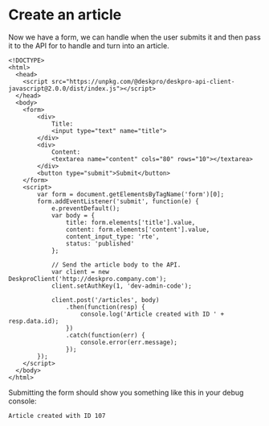# Create an article

Now we have a form, we can handle when the user submits it and then pass it to the API for to handle and turn into an article.

```markup
<!DOCTYPE>
<html>
  <head>
    <script src="https://unpkg.com/@deskpro/deskpro-api-client-javascript@2.0.0/dist/index.js"></script>
  </head>
  <body>
    <form>
        <div>
            Title:
            <input type="text" name="title">
        </div>
        <div>
            Content:
            <textarea name="content" cols="80" rows="10"></textarea>
        </div>
        <button type="submit">Submit</button>
    </form>
    <script>
        var form = document.getElementsByTagName('form')[0];
        form.addEventListener('submit', function(e) {
            e.preventDefault();
            var body = {
                title: form.elements['title'].value,
                content: form.elements['content'].value,
                content_input_type: 'rte',
                status: 'published'
            };

            // Send the article body to the API.
            var client = new DeskproClient('http://deskpro.company.com');
            client.setAuthKey(1, 'dev-admin-code');

            client.post('/articles', body)
                .then(function(resp) {
                    console.log('Article created with ID ' + resp.data.id);
                })
                .catch(function(err) {
                    console.error(err.message);
                });
        });
    </script>
  </body>
</html>
```

Submitting the form should show you something like this in your debug console:

```text
Article created with ID 107
```

